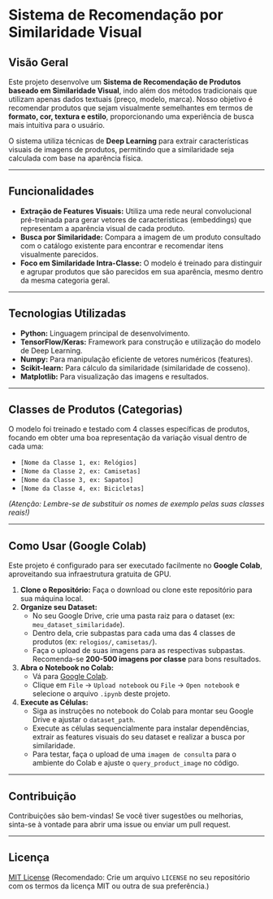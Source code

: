 # Sistema de Recomendação por Similaridade Visual

## Visão Geral

Este projeto desenvolve um **Sistema de Recomendação de Produtos baseado em Similaridade Visual**, indo além dos métodos tradicionais que utilizam apenas dados textuais (preço, modelo, marca). Nosso objetivo é recomendar produtos que sejam visualmente semelhantes em termos de **formato, cor, textura e estilo**, proporcionando uma experiência de busca mais intuitiva para o usuário.

O sistema utiliza técnicas de **Deep Learning** para extrair características visuais de imagens de produtos, permitindo que a similaridade seja calculada com base na aparência física.

---

## Funcionalidades

* **Extração de Features Visuais:** Utiliza uma rede neural convolucional pré-treinada para gerar vetores de características (embeddings) que representam a aparência visual de cada produto.
* **Busca por Similaridade:** Compara a imagem de um produto consultado com o catálogo existente para encontrar e recomendar itens visualmente parecidos.
* **Foco em Similaridade Intra-Classe:** O modelo é treinado para distinguir e agrupar produtos que são parecidos em sua aparência, mesmo dentro da mesma categoria geral.

---

## Tecnologias Utilizadas

* **Python:** Linguagem principal de desenvolvimento.
* **TensorFlow/Keras:** Framework para construção e utilização do modelo de Deep Learning.
* **Numpy:** Para manipulação eficiente de vetores numéricos (features).
* **Scikit-learn:** Para cálculo da similaridade (similaridade de cosseno).
* **Matplotlib:** Para visualização das imagens e resultados.

---

## Classes de Produtos (Categorias)

O modelo foi treinado e testado com 4 classes específicas de produtos, focando em obter uma boa representação da variação visual dentro de cada uma:

* `[Nome da Classe 1, ex: Relógios]`
* `[Nome da Classe 2, ex: Camisetas]`
* `[Nome da Classe 3, ex: Sapatos]`
* `[Nome da Classe 4, ex: Bicicletas]`

*(Atenção: Lembre-se de substituir os nomes de exemplo pelas suas classes reais!)*

---

## Como Usar (Google Colab)

Este projeto é configurado para ser executado facilmente no **Google Colab**, aproveitando sua infraestrutura gratuita de GPU.

1.  **Clone o Repositório:** Faça o download ou clone este repositório para sua máquina local.
2.  **Organize seu Dataset:**
    * No seu Google Drive, crie uma pasta raiz para o dataset (ex: `meu_dataset_similaridade`).
    * Dentro dela, crie subpastas para cada uma das 4 classes de produtos (ex: `relogios/`, `camisetas/`).
    * Faça o upload de suas imagens para as respectivas subpastas. Recomenda-se **200-500 imagens por classe** para bons resultados.
3.  **Abra o Notebook no Colab:**
    * Vá para [Google Colab](https://colab.research.com/).
    * Clique em `File` -> `Upload notebook` ou `File` -> `Open notebook` e selecione o arquivo `.ipynb` deste projeto.
4.  **Execute as Células:**
    * Siga as instruções no notebook do Colab para montar seu Google Drive e ajustar o `dataset_path`.
    * Execute as células sequencialmente para instalar dependências, extrair as features visuais do seu dataset e realizar a busca por similaridade.
    * Para testar, faça o upload de uma `imagem de consulta` para o ambiente do Colab e ajuste o `query_product_image` no código.

---

## Contribuição

Contribuições são bem-vindas! Se você tiver sugestões ou melhorias, sinta-se à vontade para abrir uma issue ou enviar um pull request.

---

## Licença

[MIT License](LICENSE) (Recomendado: Crie um arquivo `LICENSE` no seu repositório com os termos da licença MIT ou outra de sua preferência.)
